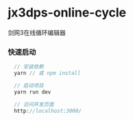 # jx3dps-online-cycle

剑网3在线循环编辑器

### 快速启动

```javascript
  // 安装依赖
  yarn // 或 npm install

  // 启动项目
  yarn run dev

  // 访问开发页面
  http://localhost:3000/
```

